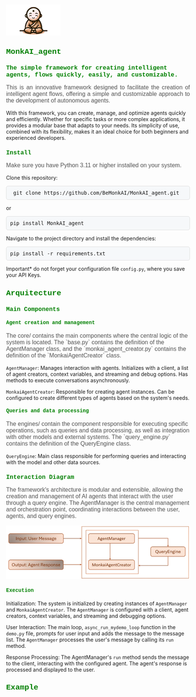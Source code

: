 <img src="./assets/mascote_monkai.png" alt="Logo" width="150">

<h2 style="font-family: 'Courier New', monospace; color: green;"> MonkAI_agent</h2>

<h3 style="font-family: 'Courier New', monospace; color: green;"> The simple framework for creating intelligent agents, flows quickly, easily, and customizable.</h3>

<p style="text-align: justify; font-family: Arial, sans-serif; font-size: 16px; color: #555;">
  This is an innovative framework designed to facilitate the creation of intelligent agent flows, offering a simple and customizable approach to the development of autonomous agents.
    
  With this framework, you can create, manage, and optimize agents quickly and efficiently. Whether for specific tasks or more complex applications, it provides a modular base that adapts to your needs. Its simplicity of use, combined with its flexibility, makes it an ideal choice for both beginners and experienced developers.
</p>

<h3 style="font-family: 'Courier New', monospace; color: green;">Install</h3> 

<p style="font-family: Arial, sans-serif; font-size: 16px; color: #555;">
Make sure you have Python 3.11 or higher installed on your system.

Clone this repository:

<pre style="background-color: #f6f8fa; border: 1px solid #ddd; padding: 10px; border-radius: 5px;">
 git clone https://github.com/BeMonkAI/MonkAI_agent.git
</pre>

or

<pre style="background-color: #f6f8fa; border: 1px solid #ddd; padding: 10px; border-radius: 5px;">
pip install MonkAI_agent
</pre>  

Navigate to the project directory and install the dependencies:

<pre style="background-color: #f6f8fa; border: 1px solid #ddd; padding: 10px; border-radius: 5px;">
pip install -r requirements.txt
</pre>

Important* do not forget your configuration file `config.py`, where you save your API Keys.
</p>

<h2 style="font-family: 'Courier New', monospace; color: green;">Arquitecture</h2>  

<h3 style="font-family: 'Courier New', monospace; color: green;">Main Components</h3>  

<h4 style="font-family: 'Courier New', monospace; color: green;">Agent creation and management</h4>

<p style="font-family: Arial, sans-serif; font-size: 16px; color: #555;">
The core/ contains the main components where the central logic of the system is located. The `base.py` contains the definition of the AgentManager class, and the `monkai_agent_creator.py` contains the definition of the `MonkaiAgentCreator` class.
  
`AgentManager`: Manages interaction with agents. Initializes with a client, a list of agent creators, context variables, and streaming and debug options. Has methods to execute conversations asynchronously.

`MonkaiAgentCreator`: Responsible for creating agent instances. Can be configured to create different types of agents based on the system's needs.
</p>

<h4 style="font-family: 'Courier New', monospace; color: green;">Queries and data processing</h4>

<p style="font-family: Arial, sans-serif; font-size: 16px; color: #555;">
The engines/ contain the component responsible for executing specific operations, such as queries and data processing, as well as integration with other models and external systems. The `query_engine.py` contains the definition of the QueryEngine class.
  
`QueryEngine`: Main class responsible for performing queries and interacting with the model and other data sources.

</p>

<h3 style="font-family: 'Courier New', monospace; color: green;">Interaction Diagram</h3> 
 
<p style="font-family: Arial, sans-serif; font-size: 16px; color: #555;">
The framework's architecture is modular and extensible, allowing the creation and management of AI agents that interact with the user through a query engine. The AgentManager is the central management and orchestration point, coordinating interactions between the user, agents, and query engines.
</p>

<img src="./assets/Arq.png" alt="Logo">

<h4 style="font-family: 'Courier New', monospace; color: green;">Execution</h4>  

<p style="font-family: Arial, sans-serif; font-size: 16px; color: #555;">

Initialization: The system is initialized by creating instances of `AgentManager` and `MonkaiAgentCreator`. The `AgentManager` is configured with a client, agent creators, context variables, and streaming and debugging options.

User Interaction: The main loop, `async_run_mydemo_loop` function in the `demo.py` file, prompts for user input and adds the message to the message list. The `AgentManager` processes the user's message by calling its `run` method.

Response Processing: The AgentManager's `run` method sends the message to the client, interacting with the configured agent. The agent's response is processed and displayed to the user.


</p>

<h2 style="font-family: 'Courier New', monospace; color: green;">Example</h2>  



